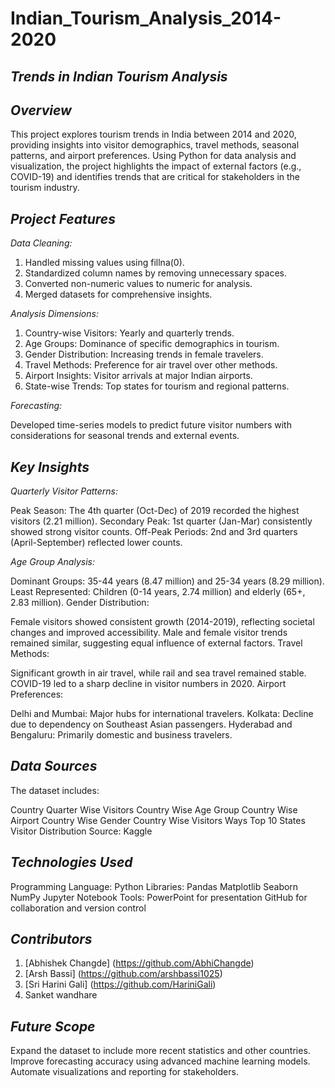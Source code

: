 # Indian_Tourism_Analysis_2014-2020
## *Trends in Indian Tourism Analysis*

## *Overview*

This project explores tourism trends in India between 2014 and 2020, providing insights into visitor demographics, travel methods, seasonal patterns, and airport preferences. Using Python for data analysis and visualization, the project highlights the impact of external factors (e.g., COVID-19) and identifies trends that are critical for stakeholders in the tourism industry.

## *Project Features*

*Data Cleaning:*

1) Handled missing values using fillna(0).
2) Standardized column names by removing unnecessary spaces.
3) Converted non-numeric values to numeric for analysis.
4) Merged datasets for comprehensive insights.

*Analysis Dimensions:*

1) Country-wise Visitors: Yearly and quarterly trends.
2) Age Groups: Dominance of specific demographics in tourism.
3) Gender Distribution: Increasing trends in female travelers.
4) Travel Methods: Preference for air travel over other methods.
5) Airport Insights: Visitor arrivals at major Indian airports.
6) State-wise Trends: Top states for tourism and regional patterns.

*Forecasting:*

Developed time-series models to predict future visitor numbers with considerations for seasonal trends and external events.

## *Key Insights*
*Quarterly Visitor Patterns:*

Peak Season: The 4th quarter (Oct-Dec) of 2019 recorded the highest visitors (2.21 million).
Secondary Peak: 1st quarter (Jan-Mar) consistently showed strong visitor counts.
Off-Peak Periods: 2nd and 3rd quarters (April-September) reflected lower counts.

*Age Group Analysis:*

Dominant Groups: 35-44 years (8.47 million) and 25-34 years (8.29 million).
Least Represented: Children (0-14 years, 2.74 million) and elderly (65+, 2.83 million).
Gender Distribution:

Female visitors showed consistent growth (2014-2019), reflecting societal changes and improved accessibility.
Male and female visitor trends remained similar, suggesting equal influence of external factors.
Travel Methods:

Significant growth in air travel, while rail and sea travel remained stable.
COVID-19 led to a sharp decline in visitor numbers in 2020.
Airport Preferences:

Delhi and Mumbai: Major hubs for international travelers.
Kolkata: Decline due to dependency on Southeast Asian passengers.
Hyderabad and Bengaluru: Primarily domestic and business travelers.

## *Data Sources*
The dataset includes:

Country Quarter Wise Visitors
Country Wise Age Group
Country Wise Airport
Country Wise Gender
Country Wise Visitors Ways
Top 10 States Visitor Distribution
Source: Kaggle

## *Technologies Used*
Programming Language: Python
Libraries:
Pandas
Matplotlib
Seaborn
NumPy
Jupyter Notebook
Tools:
PowerPoint for presentation
GitHub for collaboration and version control

## *Contributors*
1) [Abhishek Changde] (https://github.com/AbhiChangde)
2) [Arsh Bassi] (https://github.com/arshbassi1025)
3) [Sri Harini Gali] (https://github.com/HariniGali)
4) Sanket wandhare

## *Future Scope*
Expand the dataset to include more recent statistics and other countries.
Improve forecasting accuracy using advanced machine learning models.
Automate visualizations and reporting for stakeholders.
